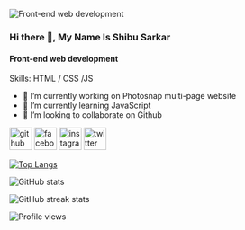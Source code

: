 ![Front-end web development](https://pbs.twimg.com/media/E95YmUcUYAgnV1G?format=jpg&name=4096x4096)

### Hi there 👋, My Name Is Shibu Sarkar
#### Front-end web development

Skills: HTML / CSS /JS

- 🔭 I’m currently working on Photosnap multi-page website 
- 🌱 I’m currently learning JavaScript 
- 👯 I’m looking to collaborate on Github 


[<img src='https://cdn.jsdelivr.net/npm/simple-icons@3.0.1/icons/github.svg' alt='github' height='40'>](https://github.com/shibuwd)  [<img src='https://cdn.jsdelivr.net/npm/simple-icons@3.0.1/icons/facebook.svg' alt='facebook' height='40'>](https://www.facebook.com/shivam.shibu7)  [<img src='https://cdn.jsdelivr.net/npm/simple-icons@3.0.1/icons/instagram.svg' alt='instagram' height='40'>](https://www.instagram.com/mr.shibu7/)  [<img src='https://cdn.jsdelivr.net/npm/simple-icons@3.0.1/icons/twitter.svg' alt='twitter' height='40'>](https://twitter.com/Shivam_Shibu)  

[![Top Langs](https://github-readme-stats.vercel.app/api/top-langs/?username=shibuwd)](https://github.com/anuraghazra/github-readme-stats)

![GitHub stats](https://github-readme-stats.vercel.app/api?username=shibuwd&show_icons=true&count_private=true)  

![GitHub streak stats](https://github-readme-streak-stats.herokuapp.com/?user=shibuwd)  

![Profile views](https://gpvc.arturio.dev/shibuwd)  
